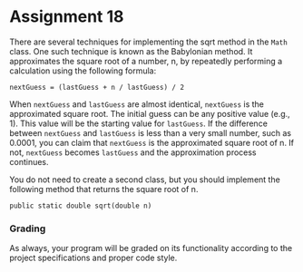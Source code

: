 # Assignment 18

There are several techniques for implementing the sqrt method in the `Math` class. One such technique is known as the Babylonian method. It approximates the square root of a number, n, by repeatedly performing a calculation using the following formula:

`nextGuess = (lastGuess + n / lastGuess) / 2`

When `nextGuess` and `lastGuess` are almost identical, `nextGuess` is the approximated square root. The initial guess can be any positive value (e.g., 1). This value will be the starting value for `lastGuess`. If the difference between `nextGuess` and `lastGuess` is less than a very small number, such as 0.0001, you can claim that `nextGuess` is the approximated square root of n. If not, `nextGuess` becomes `lastGuess` and the approximation process continues. 

You do not need to create a second class, but you should implement the following method that returns the square root of n.

`public static double sqrt(double n)`

### Grading

As always, your program will be graded on its functionality according to the project specifications and proper code style.

